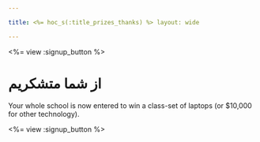 ```yaml
---

title: <%= hoc_s(:title_prizes_thanks) %> layout: wide

---
```


<%= view :signup_button %>

# از شما متشكريم

Your whole school is now entered to win a class-set of laptops (or $10,000 for other technology).

<%= view :signup_button %>